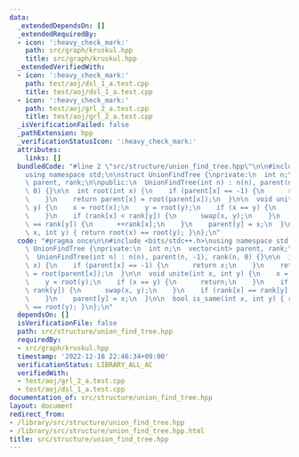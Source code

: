 ```yaml
---
data:
  _extendedDependsOn: []
  _extendedRequiredBy:
  - icon: ':heavy_check_mark:'
    path: src/graph/kruskul.hpp
    title: src/graph/kruskul.hpp
  _extendedVerifiedWith:
  - icon: ':heavy_check_mark:'
    path: test/aoj/dsl_1_a.test.cpp
    title: test/aoj/dsl_1_a.test.cpp
  - icon: ':heavy_check_mark:'
    path: test/aoj/grl_2_a.test.cpp
    title: test/aoj/grl_2_a.test.cpp
  _isVerificationFailed: false
  _pathExtension: hpp
  _verificationStatusIcon: ':heavy_check_mark:'
  attributes:
    links: []
  bundledCode: "#line 2 \"src/structure/union_find_tree.hpp\"\n\n#include <bits/stdc++.h>\n\
    using namespace std;\n\nstruct UnionFindTree {\nprivate:\n  int n;\n  vector<int>\
    \ parent, rank;\n\npublic:\n  UnionFindTree(int n) : n(n), parent(n, -1), rank(n,\
    \ 0) {}\n\n  int root(int x) {\n    if (parent[x] == -1) {\n      return x;\n\
    \    }\n    return parent[x] = root(parent[x]);\n  }\n\n  void unite(int x, int\
    \ y) {\n    x = root(x);\n    y = root(y);\n    if (x == y) {\n      return;\n\
    \    }\n    if (rank[x] < rank[y]) {\n      swap(x, y);\n    }\n    if (rank[x]\
    \ == rank[y]) {\n      ++rank[x];\n    }\n    parent[y] = x;\n  }\n\n  bool is_same(int\
    \ x, int y) { return root(x) == root(y); }\n};\n"
  code: "#pragma once\n\n#include <bits/stdc++.h>\nusing namespace std;\n\nstruct\
    \ UnionFindTree {\nprivate:\n  int n;\n  vector<int> parent, rank;\n\npublic:\n\
    \  UnionFindTree(int n) : n(n), parent(n, -1), rank(n, 0) {}\n\n  int root(int\
    \ x) {\n    if (parent[x] == -1) {\n      return x;\n    }\n    return parent[x]\
    \ = root(parent[x]);\n  }\n\n  void unite(int x, int y) {\n    x = root(x);\n\
    \    y = root(y);\n    if (x == y) {\n      return;\n    }\n    if (rank[x] <\
    \ rank[y]) {\n      swap(x, y);\n    }\n    if (rank[x] == rank[y]) {\n      ++rank[x];\n\
    \    }\n    parent[y] = x;\n  }\n\n  bool is_same(int x, int y) { return root(x)\
    \ == root(y); }\n};\n"
  dependsOn: []
  isVerificationFile: false
  path: src/structure/union_find_tree.hpp
  requiredBy:
  - src/graph/kruskul.hpp
  timestamp: '2022-12-18 22:46:34+09:00'
  verificationStatus: LIBRARY_ALL_AC
  verifiedWith:
  - test/aoj/grl_2_a.test.cpp
  - test/aoj/dsl_1_a.test.cpp
documentation_of: src/structure/union_find_tree.hpp
layout: document
redirect_from:
- /library/src/structure/union_find_tree.hpp
- /library/src/structure/union_find_tree.hpp.html
title: src/structure/union_find_tree.hpp
---
```

